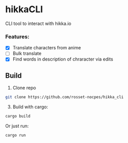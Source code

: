 # hikkaCLI
CLI tool to interact with hikka.io

### **Features**:
- [x] Translate characters from anime
- [ ] Bulk translate
- [x] Find words in description of chraracter via edits

## Build
1. Clone repo

```bash
git clone https://github.com/rosset-nocpes/hikka_cli
```

3. Build with cargo:

```bash
cargo build
```

Or just run:
```bash
cargo run
```
